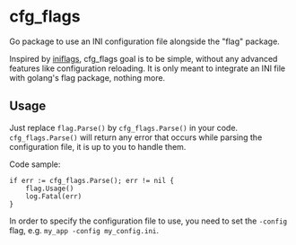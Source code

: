# cfg_flags

Go package to use an INI configuration file alongside the "flag" package.

Inspired by [iniflags](https://github.com/vharitonsky/iniflags), cfg_flags goal is to be simple, without any advanced features like configuration reloading.
It is only meant to integrate an INI file with golang's flag package, nothing more.

## Usage

Just replace `flag.Parse()` by `cfg_flags.Parse()` in your code.
`cfg_flags.Parse()` will return any error that occurs while parsing the configuration file, it is up to you to handle them.

Code sample:

    if err := cfg_flags.Parse(); err != nil {
        flag.Usage()
        log.Fatal(err)
    }


In order to specify the configuration file to use, you need to set the `-config` flag, e.g. `my_app -config my_config.ini`.
